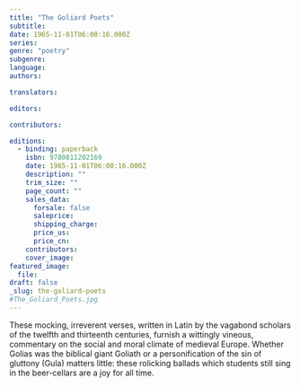 ```yaml
---
title: "The Goliard Poets"
subtitle:
date: 1965-11-01T06:00:16.000Z
series:
genre: "poetry"
subgenre:
language:
authors:

translators:

editors:

contributors:

editions:
  - binding: paperback
    isbn: 9780811202169
    date: 1965-11-01T06:00:16.000Z
    description: ""
    trim_size: ""
    page_count: ""
    sales_data:
      forsale: false
      saleprice:
      shipping_charge:
      price_us:
      price_cn:
    contributors:
    cover_image:
featured_image:
  file:
draft: false
_slug: the-goliard-poets
#The_Goliard_Poets.jpg
---
```


These mocking, irreverent verses, written in Latin by the vagabond scholars of the twelfth and thirteenth centuries, furnish a wittingly vineous, commentary on the social and moral climate of medieval Europe. Whether Golias was the biblical giant Goliath or a personification of the sin of gluttony (Gula) matters little: these rolicking ballads which students still sing in the beer-cellars are a joy for all time.
